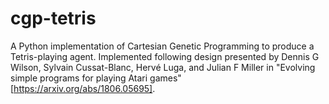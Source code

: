 # cgp-tetris
A Python implementation of Cartesian Genetic Programming to produce a Tetris-playing agent. Implemented following design presented by Dennis G Wilson, Sylvain Cussat-Blanc, Hervé Luga, and Julian F Miller in "Evolving simple programs for playing Atari games" [https://arxiv.org/abs/1806.05695].
